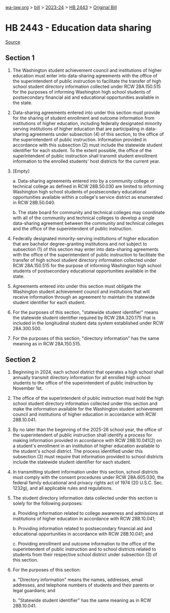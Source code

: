 [wa-law.org](/) > [bill](/bill/) > [2023-24](/bill/2023-24/) > [HB 2443](/bill/2023-24/hb/2443/) > [Original Bill](/bill/2023-24/hb/2443/1/)

# HB 2443 - Education data sharing

[Source](http://lawfilesext.leg.wa.gov/biennium/2023-24/Pdf/Bills/House%20Bills/2443.pdf)

## Section 1
1. The Washington student achievement council and institutions of higher education must enter into data-sharing agreements with the office of the superintendent of public instruction to facilitate the transfer of high school student directory information collected under RCW 28A.150.515 for the purposes of informing Washington high school students of postsecondary financial aid and educational opportunities available in the state.

2. Data-sharing agreements entered into under this section must provide for the sharing of student enrollment and outcome information from institutions of higher education, including federally designated minority serving institutions of higher education that are participating in data-sharing agreements under subsection (4) of this section, to the office of the superintendent of public instruction. Information provided in accordance with this subsection (2) must include the statewide student identifier for each student. To the extent possible, the office of the superintendent of public instruction shall transmit student enrollment information to the enrolled students' host districts for the current year.

3. [Empty]

    a. Data-sharing agreements entered into by a community college or technical college as defined in RCW 28B.50.030 are limited to informing Washington high school students of postsecondary educational opportunities available within a college's service district as enumerated in RCW 28B.50.040.

    b. The state board for community and technical colleges may coordinate with all of the community and technical colleges to develop a single data-sharing agreement between the community and technical colleges and the office of the superintendent of public instruction.

4. Federally designated minority-serving institutions of higher education that are bachelor degree-granting institutions and not subject to subsection (1) of this section may enter into data-sharing agreements with the office of the superintendent of public instruction to facilitate the transfer of high school student directory information collected under RCW 28A.150.515 for the purpose of informing Washington high school students of postsecondary educational opportunities available in the state.

5. Agreements entered into under this section must obligate the Washington student achievement council and institutions that will receive information through an agreement to maintain the statewide student identifier for each student.

6. For the purposes of this section, "statewide student identifier" means the statewide student identifier required by RCW 28A.320.175 that is included in the longitudinal student data system established under RCW 28A.300.500.

7. For the purposes of this section, "directory information" has the same meaning as in RCW 28A.150.515.

## Section 2
1. Beginning in 2024, each school district that operates a high school shall annually transmit directory information for all enrolled high school students to the office of the superintendent of public instruction by November 1st.

2. The office of the superintendent of public instruction must hold the high school student directory information collected under this section and make the information available for the Washington student achievement council and institutions of higher education in accordance with RCW 28B.10.041.

3. By no later than the beginning of the 2025-26 school year, the office of the superintendent of public instruction shall identify a process for making information provided in accordance with RCW 28B.10.041(2) on a student's enrollment in an institution of higher education available to the student's school district. The process identified under this subsection (3) must require that information provided to school districts include the statewide student identifier for each student.

4. In transmitting student information under this section, school districts must comply with the consent procedures under RCW 28A.605.030, the federal family educational and privacy rights act of 1974 (20 U.S.C. Sec. 1232g), and all applicable rules and regulations.

5. The student directory information data collected under this section is solely for the following purposes:

    a. Providing information related to college awareness and admissions at institutions of higher education in accordance with RCW 28B.10.041;

    b. Providing information related to postsecondary financial aid and educational opportunities in accordance with RCW 28B.10.041; and

    c. Providing enrollment and outcome information to the office of the superintendent of public instruction and to school districts related to students from their respective school district under subsection (3) of this section.

6. For the purposes of this section:

    a. "Directory information" means the names, addresses, email addresses, and telephone numbers of students and their parents or legal guardians; and

    b. "Statewide student identifier" has the same meaning as in RCW 28B.10.041.
